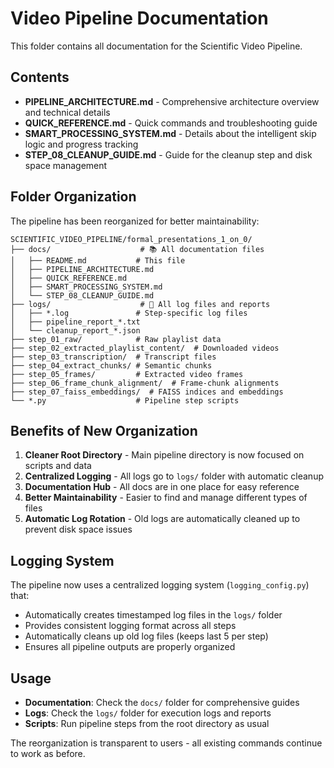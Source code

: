 # Video Pipeline Documentation

This folder contains all documentation for the Scientific Video Pipeline.

## Contents

- **PIPELINE_ARCHITECTURE.md** - Comprehensive architecture overview and technical details
- **QUICK_REFERENCE.md** - Quick commands and troubleshooting guide
- **SMART_PROCESSING_SYSTEM.md** - Details about the intelligent skip logic and progress tracking
- **STEP_08_CLEANUP_GUIDE.md** - Guide for the cleanup step and disk space management

## Folder Organization

The pipeline has been reorganized for better maintainability:

```
SCIENTIFIC_VIDEO_PIPELINE/formal_presentations_1_on_0/
├── docs/                    # 📚 All documentation files
│   ├── README.md           # This file
│   ├── PIPELINE_ARCHITECTURE.md
│   ├── QUICK_REFERENCE.md
│   ├── SMART_PROCESSING_SYSTEM.md
│   └── STEP_08_CLEANUP_GUIDE.md
├── logs/                    # 📝 All log files and reports
│   ├── *.log               # Step-specific log files
│   ├── pipeline_report_*.txt
│   └── cleanup_report_*.json
├── step_01_raw/            # Raw playlist data
├── step_02_extracted_playlist_content/  # Downloaded videos
├── step_03_transcription/  # Transcript files
├── step_04_extract_chunks/ # Semantic chunks
├── step_05_frames/         # Extracted video frames
├── step_06_frame_chunk_alignment/  # Frame-chunk alignments
├── step_07_faiss_embeddings/  # FAISS indices and embeddings
└── *.py                    # Pipeline step scripts
```

## Benefits of New Organization

1. **Cleaner Root Directory** - Main pipeline directory is now focused on scripts and data
2. **Centralized Logging** - All logs go to `logs/` folder with automatic cleanup
3. **Documentation Hub** - All docs are in one place for easy reference
4. **Better Maintainability** - Easier to find and manage different types of files
5. **Automatic Log Rotation** - Old logs are automatically cleaned up to prevent disk space issues

## Logging System

The pipeline now uses a centralized logging system (`logging_config.py`) that:

- Automatically creates timestamped log files in the `logs/` folder
- Provides consistent logging format across all steps
- Automatically cleans up old log files (keeps last 5 per step)
- Ensures all pipeline outputs are properly organized

## Usage

- **Documentation**: Check the `docs/` folder for comprehensive guides
- **Logs**: Check the `logs/` folder for execution logs and reports
- **Scripts**: Run pipeline steps from the root directory as usual

The reorganization is transparent to users - all existing commands continue to work as before.
